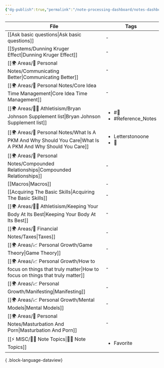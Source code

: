 ```yaml
---
{"dg-publish":true,"permalink":"/note-processing-dashboard/notes-dashboard/","dgPassFrontmatter":true,"noteIcon":"1","created":"2023-12-13T09:34:19.075+05:30","updated":"2023-12-14T00:11:58.959+05:30"}
---
```


| File                                                                                                                  | Tags                                           |
| --------------------------------------------------------------------------------------------------------------------- | ---------------------------------------------- |
| [[Ask basic questions\|Ask basic questions]]                                                                       | \-                                             |
| [[Systems/Dunning Kruger Effect\|Dunning Kruger Effect]]                                                           | \-                                             |
| [[🌍 Areas/📧 Personal Notes/Communicating Better\|Communicating Better]]                                          | \-                                             |
| [[🌍 Areas/📧 Personal Notes/Core Idea Time Management\|Core Idea Time Management]]                                | \-                                             |
| [[🌍 Areas/💪🏼 Athletisism/Bryan Johnson Supplement list\|Bryan Johnson Supplement list]]                         | <ul><li>#🌱</li><li>#Reference_Notes</li></ul> |
| [[🌍 Areas/📧 Personal Notes/What Is A PKM And Why Should You Care\|What Is A PKM And Why Should You Care]]        | <ul><li>Letterstonoone</li><li>🌱</li></ul>    |
| [[🌍 Areas/📧 Personal Notes/Compounded Relationships\|Compounded Relationships]]                                  | \-                                             |
| [[Macros\|Macros]]                                                                                                 | \-                                             |
| [[Acquiring The Basic Skills\|Acquiring The Basic Skills]]                                                         | \-                                             |
| [[🌍 Areas/💪🏼 Athletisism/Keeping Your Body At Its Best\|Keeping Your Body At Its Best]]                         | \-                                             |
| [[🌍 Areas/💸 Financial Notes/Taxes\|Taxes]]                                                                       | \-                                             |
| [[🌍 Areas/📈 Personal Growth/Game Theory\|Game Theory]]                                                           | \-                                             |
| [[🌍 Areas/📈 Personal Growth/How to focus on things that truly matter\|How to focus on things that truly matter]] | \-                                             |
| [[🌍 Areas/📈 Personal Growth/Manifesting\|Manifesting]]                                                           | \-                                             |
| [[🌍 Areas/📈 Personal Growth/Mental Models\|Mental Models]]                                                       | \-                                             |
| [[🌍 Areas/📧 Personal Notes/Masturbation And Porn\|Masturbation And Porn]]                                        | \-                                             |
| [[⚡ MISC/✍🏻 Note Topics\|✍🏻 Note Topics]]                                                                        | <ul><li>Favorite</li></ul>                     |

{ .block-language-dataview}